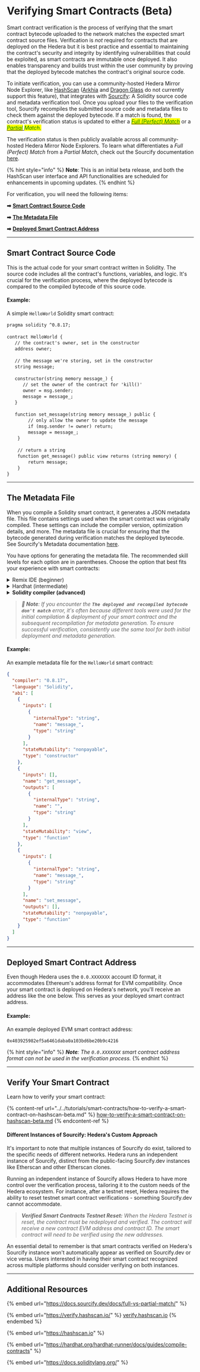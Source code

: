 # Verifying Smart Contracts (Beta)

Smart contract verification is the process of verifying that the smart contract bytecode uploaded to the network matches the expected smart contract source files. Verification is _not_ required for contracts that are deployed on the Hedera but it is best practice and essential to maintaining the contract's security and integrity by identifying vulnerabilities that could be exploited, as smart contracts are immutable once deployed. It also enables transparency and builds trust within the user community by proving that the deployed bytecode matches the contract's original source code.&#x20;

To initiate verification, you can use a community-hosted Hedera Mirror Node Explorer, like [HashScan](https://hashscan.io/) ([Arkhia](https://explorer.arkhia.io/) and [Dragon Glass](https://app.dragonglass.me/) do not currently support this feature), that integrates with [Sourcify](../../support-and-community/glossary.md#sourcify): A Solidity source code and metadata verification tool. Once you upload your files to the verification tool, Sourcify recompiles the submitted source code and metadata files to check them against the deployed bytecode. If a match is found, the contract's verification status is updated to either a [_<mark style="color:green;">Full (Perfect) Match</mark>_](https://docs.sourcify.dev/docs/full-vs-partial-match/#full-perfect-matches) or a [_<mark style="color:green;">Partial</mark>_ ](https://docs.sourcify.dev/docs/full-vs-partial-match/#partial-matches)_<mark style="color:green;">Match.</mark>_

The verification status is then publicly available across all community-hosted Hedera Mirror Node Explorers. To learn what differentiates a _Full (Perfect) Match_ from a _Partial Match_, check out the Sourcify documentation [here](https://docs.sourcify.dev/docs/full-vs-partial-match/).

{% hint style="info" %}
**Note**: This is an initial beta release, and both the HashScan user interface and API functionalities are scheduled for enhancements in upcoming updates.
{% endhint %}

For verification, you will need the following items:

**➡** [**Smart Contract Source Code**](verifying-smart-contracts.md#smart-contract-source-code)

**➡** [**The Metadata File**](verifying-smart-contracts.md#the-metadata-file)

**➡** [**Deployed Smart Contract Address**](verifying-smart-contracts.md#deployed-smart-contract-address)

***

## Smart Contract Source Code

This is the actual code for your smart contract written in Solidity. The source code includes all the contract's functions, variables, and logic. It's crucial for the verification process, where the deployed bytecode is compared to the compiled bytecode of this source code.

#### Example:

A simple `HelloWorld` Solidity smart contract:

```solidity
pragma solidity ^0.8.17;

contract HelloWorld {
   // the contract's owner, set in the constructor
   address owner;
   
   // the message we're storing, set in the constructor
   string message;
 
   constructor(string memory message_) {
      // set the owner of the contract for 'kill()'
      owner = msg.sender;
      message = message_; 
   }
   
   function set_message(string memory message_) public {
        // only allow the owner to update the message
        if (msg.sender != owner) return;
        message = message_;
    }

    // return a string
    function get_message() public view returns (string memory) {
        return message;
    }
}
```

***

## The Metadata File

When you compile a Solidity smart contract, it generates a JSON metadata file. This file contains settings used when the smart contract was originally compiled. These settings can include the compiler version, optimization details, and more. The metadata file is crucial for ensuring that the bytecode generated during verification matches the deployed bytecode. See Sourcify's Metadata documentation [here](https://docs.sourcify.dev/docs/metadata/#metadata).&#x20;

You have options for generating the metadata file. The recommended skill levels for each option are in parentheses. Choose the option that best fits your experience with smart contracts:

<details>

<summary>Remix IDE (beginner)</summary>

To create a metadata file in Remix, compile your smart contract and the compiled artifacts will be saved in the `artifacts/` directory and the `<dynamic_hash.json` metadata file will be under `artifacts/build-info` and used for verification. Alternatively, you can copy and paste it from the Solidity compiler tab. Please see the image below.&#x20;

![](<../../.gitbook/assets/remix metadata.png>)

See the Remix IDE docs for more detailed documentation [here](https://remix-ide.readthedocs.io/en/latest/contract\_metadata.html).

**Note:** Taking the bytecode and metadata from Remix and then deploying that on Hedera results in a _**full (perfect) match**_. Taking the bytecode and metadata from Remix _after_ deploying the contract on Hedera results in a _**partial match**_ or _**The deployed and recompiled bytecode don't match**_ error.

</details>

<details>

<summary>Hardhat (intermediate)</summary>

To create the `.json` metadata file with Hardhat, compile the contract using the `npx hardhat compile` command. The compiled artifacts will be saved in the `artifacts/` directory and the `<dynamic_hash>.json` metadata file will be under `artifacts/build-info` and used for verification. See Sourcify Hardhat metadata [here](https://docs.sourcify.dev/docs/metadata/#hardhat).&#x20;

<img src="../../.gitbook/assets/hardhat contract artifacts.png" alt="" data-size="original">

</details>

<details>

<summary><strong>Solidity compiler (advanced)</strong></summary>

You can pass the `--metadata` flag to the Solidity command line compiler to get the metadata output printed.&#x20;

```
solc --metadata contracts/HelloWorld.sol
```

Write the metadata into a file with

```
solc --metadata contracts/HelloWorld.sol > metadata.json
```

**Note:`solc` vs. `solcjs`**

**📣** `solcjs` will not generate the metadata using the `--metadata` flag. The option is only supported in `solc`.

</details>

> _**🚨 Note**: If you encounter the **`The deployed and recompiled bytecode don't match`** error, it's often because different tools were used for the initial compilation & deployment of your smart contract and the subsequent recompilation for metadata generation. To ensure successful verification, consistently use the same tool for both initial deployment and metadata generation._

#### Example:

An example metadata file for the `HelloWorld` smart contract:

```json
{
  "compiler": "0.8.17",
  "language": "Solidity",
  "abi": [
    {
      "inputs": [
        {
          "internalType": "string",
          "name": "message_",
          "type": "string"
        }
      ],
      "stateMutability": "nonpayable",
      "type": "constructor"
    },
    {
      "inputs": [],
      "name": "get_message",
      "outputs": [
        {
          "internalType": "string",
          "name": "",
          "type": "string"
        }
      ],
      "stateMutability": "view",
      "type": "function"
    },
    {
      "inputs": [
        {
          "internalType": "string",
          "name": "message_",
          "type": "string"
        }
      ],
      "name": "set_message",
      "outputs": [],
      "stateMutability": "nonpayable",
      "type": "function"
    }
  ]
}
```



***

## Deployed Smart Contract Address

Even though Hedera uses the `0.0.XXXXXXX` account ID format, it accommodates Ethereum's address format for EVM compatibility. Once your smart contract is deployed on Hedera's network, you'll receive an address like the one below. This serves as your deployed smart contract address.

#### Example:

An example deployed EVM smart contract address:

```
0x403925982ef5a6461daba0a103bd6be20b9c4216
```

{% hint style="info" %}
_**Note**: The `0.0.XXXXXXX` smart contract address format can not be used in the verification process._
{% endhint %}

***

## Verify Your Smart Contract

Learn how to verify your smart contract:

{% content-ref url="../../tutorials/smart-contracts/how-to-verify-a-smart-contract-on-hashscan-beta.md" %}
[how-to-verify-a-smart-contract-on-hashscan-beta.md](../../tutorials/smart-contracts/how-to-verify-a-smart-contract-on-hashscan-beta.md)
{% endcontent-ref %}

#### Different Instances of Sourcify: Hedera's Custom Approach

It's important to note that multiple instances of Sourcify do exist, tailored to the specific needs of different networks. Hedera runs an independent instance of Sourcify, distinct from the public-facing Sourcify.dev instances like Etherscan and other Etherscan clones.

Running an independent instance of Sourcify allows Hedera to have more control over the verification process, tailoring it to the custom needs of the Hedera ecosystem. For instance, after a testnet reset, Hedera requires the ability to reset testnet smart contract verifications - something Sourcify.dev cannot accommodate.&#x20;

> _**Verified Smart Contracts Testnet Reset:** When the Hedera Testnet is reset, the contract must be redeployed and verified. The contract will receive a new contract EVM address and contract ID. The smart contract will need to be verified using the new addresses._

An essential detail to remember is that smart contracts verified on Hedera's Sourcify instance won't automatically appear as verified on Sourcify.dev or vice versa. Users interested in having their smart contract recognized across multiple platforms should consider verifying on both instances.

***

## Additional Resources

{% embed url="https://docs.sourcify.dev/docs/full-vs-partial-match/" %}

{% embed url="https://verify.hashscan.io/" %}
[verify.hashscan.io](https://verify.hashscan.io/)
{% endembed %}

{% embed url="https://hashscan.io" %}

{% embed url="https://hardhat.org/hardhat-runner/docs/guides/compile-contracts" %}

{% embed url="https://docs.soliditylang.org/" %}
